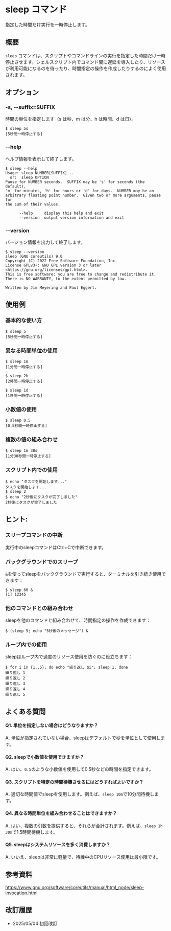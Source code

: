 # sleep コマンド

指定した時間だけ実行を一時停止します。

## 概要

`sleep` コマンドは、スクリプトやコマンドラインの実行を指定した時間だけ一時停止させます。シェルスクリプト内でコマンド間に遅延を導入したり、リソースが利用可能になるのを待ったり、時間指定の操作を作成したりするのによく使用されます。

## オプション

### **-s, --suffix=SUFFIX**

時間の単位を指定します（s は秒、m は分、h は時間、d は日）。

```console
$ sleep 5s
[5秒間一時停止する]
```

### **--help**

ヘルプ情報を表示して終了します。

```console
$ sleep --help
Usage: sleep NUMBER[SUFFIX]...
  or:  sleep OPTION
Pause for NUMBER seconds.  SUFFIX may be 's' for seconds (the default),
'm' for minutes, 'h' for hours or 'd' for days.  NUMBER may be an
arbitrary floating point number.  Given two or more arguments, pause for
the sum of their values.

      --help     display this help and exit
      --version  output version information and exit
```

### **--version**

バージョン情報を出力して終了します。

```console
$ sleep --version
sleep (GNU coreutils) 9.0
Copyright (C) 2022 Free Software Foundation, Inc.
License GPLv3+: GNU GPL version 3 or later <https://gnu.org/licenses/gpl.html>.
This is free software: you are free to change and redistribute it.
There is NO WARRANTY, to the extent permitted by law.

Written by Jim Meyering and Paul Eggert.
```

## 使用例

### 基本的な使い方

```console
$ sleep 5
[5秒間一時停止する]
```

### 異なる時間単位の使用

```console
$ sleep 1m
[1分間一時停止する]

$ sleep 2h
[2時間一時停止する]

$ sleep 1d
[1日間一時停止する]
```

### 小数値の使用

```console
$ sleep 0.5
[0.5秒間一時停止する]
```

### 複数の値の組み合わせ

```console
$ sleep 1m 30s
[1分30秒間一時停止する]
```

### スクリプト内での使用

```console
$ echo "タスクを開始します..."
タスクを開始します...
$ sleep 2
$ echo "2秒後にタスクが完了しました"
2秒後にタスクが完了しました
```

## ヒント:

### スリープコマンドの中断

実行中のsleepコマンドはCtrl+Cで中断できます。

### バックグラウンドでのスリープ

`&`を使ってsleepをバックグラウンドで実行すると、ターミナルを引き続き使用できます：
```console
$ sleep 60 &
[1] 12345
```

### 他のコマンドとの組み合わせ

sleepを他のコマンドと組み合わせて、時間指定の操作を作成できます：
```console
$ (sleep 5; echo "5秒後のメッセージ") &
```

### ループ内での使用

sleepはループ内で過度のリソース使用を防ぐのに役立ちます：
```console
$ for i in {1..5}; do echo "繰り返し $i"; sleep 1; done
繰り返し 1
繰り返し 2
繰り返し 3
繰り返し 4
繰り返し 5
```

## よくある質問

#### Q1. 単位を指定しない場合はどうなりますか？
A. 単位が指定されていない場合、sleepはデフォルトで秒を単位として使用します。

#### Q2. sleepで小数値を使用できますか？
A. はい、`0.5`のような小数値を使用して0.5秒などの時間を指定できます。

#### Q3. スクリプトを特定の時間待機させるにはどうすればよいですか？
A. 適切な時間値でsleepを使用します。例えば、`sleep 10m`で10分間待機します。

#### Q4. 異なる時間単位を組み合わせることはできますか？
A. はい、複数の引数を提供すると、それらが合計されます。例えば、`sleep 1h 30m`で1.5時間待機します。

#### Q5. sleepはシステムリソースを多く消費しますか？
A. いいえ、sleepは非常に軽量で、待機中のCPUリソース使用は最小限です。

## 参考資料

https://www.gnu.org/software/coreutils/manual/html_node/sleep-invocation.html

## 改訂履歴

- 2025/05/04 初回改訂
